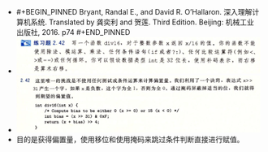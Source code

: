 - #+BEGIN_PINNED
  Bryant, Randal E., and David R. O’Hallaron. 深入理解计算机系统. Translated by 龚奕利 and 贺莲. Third Edition. Beijing: 机械工业出版社, 2016. p74
  #+END_PINNED
- ![image.png](../assets/image_1670381039624_0.png)
- ![image.png](../assets/image_1670382131812_0.png)
- 目的是获得偏置量，使用移位和使用掩码来跳过条件判断直接进行赋值。